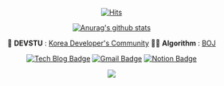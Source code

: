   <div align=center>
	
  [![Hits](https://hits.seeyoufarm.com/api/count/incr/badge.svg?url=https%3A%2F%2Fgithub.com%2Fzzsza)](https://hits.seeyoufarm.com) 
  </div>
  
  <div align=center>
	
  [![Anurag's github stats](https://github-readme-stats.vercel.app/api?username=damin8&show_icons=true&theme=onedark)](https://github.com/anuraghazra/github-readme-stats)
  
  </div>
  
  <div align=center>
	
  📖 **DEVSTU** : [Korea Developer's Community](https://devstu.co.kr/)
  👨‍💻 **Algorithm** : [BOJ](https://www.acmicpc.net/user/damin8)
	
  [![Tech Blog Badge](http://img.shields.io/badge/-Tech%20blog-black?style=flat-square&logo=github&link=https://damin8.github.io/)](https://damin8.github.io/)	 [![Gmail Badge](https://img.shields.io/badge/Gmail-d14836?style=flat-square&logo=Gmail&logoColor=white&link=mailto:damindamin8@gmail.com)](mailto:damindamin8@gmail.com) [![Notion Badge](https://img.shields.io/badge/Notion-blue?style=flat-square&logo=Notion&link=https://www.notion.so/Favian-7765a45c95c04347b10fa97c7effe0eb)](https://www.notion.so/Favian-7765a45c95c04347b10fa97c7effe0eb)

![](https://readme-stickers.vercel.app/api/kodeveloper?name=신다민&theme=dark)
	
</div>
